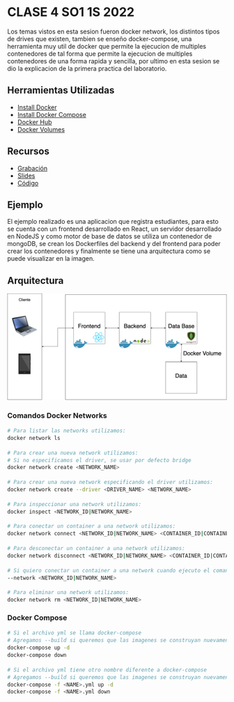 # CLASE 4 SO1 1S 2022
Los temas vistos en esta sesion fueron docker network, los distintos tipos de drives que existen, tambien se enseño docker-compose, una herramienta muy util de docker que permite la ejecucion de multiples contenedores de tal forma que permite la ejecucion de multiples contenedores de una forma rapida y sencilla, por ultimo en esta sesion se dio la explicacion de la primera practica del laboratorio.

## Herramientas Utilizadas
- [ Install Docker ](https://docs.docker.com/get-docker/)
- [ Install Docker Compose](https://docs.docker.com/compose/install/)
- [ Docker Hub ](https://hub.docker.com/)
- [ Docker Volumes ](https://docs.docker.com/storage/volumes/)

## Recursos
- [ Grabación ](https://drive.google.com/file/d/1VHq8T9H75LLosdlIzEZPAGyktL4erTyu/view?usp=sharing)
- [ Slides ](/Slides)
- [ Código ](/Code)

## Ejemplo
El ejemplo realizado es una aplicacion que registra estudiantes, para esto se cuenta con un frontend desarrollado en React, un servidor desarrollado en NodeJS y como motor de base de datos se utiliza un contenedor de mongoDB, se crean los Dockerfiles del backend y del frontend para poder crear los contenedores y finalmente se tiene una arquitectura como se puede visualizar en la imagen.

## Arquitectura 
![Alt text](Img/arquitectura.png)

### Comandos Docker Networks
```sh
# Para listar las networks utilizamos:
docker network ls

# Para crear una nueva network utilizamos:
# Si no especificamos el driver, se usar por defecto bridge
docker network create <NETWORK_NAME>

# Para crear una nueva network especificando el driver utilizamos:
docker network create --driver <DRIVER_NAME> <NETWORK_NAME>

# Para inspeccionar una network utilizamos:
docker inspect <NETWORK_ID|NETWORK_NAME>

# Para conectar un container a una network utilizamos: 
docker network connect <NETWORK_ID|NETWORK_NAME> <CONTAINER_ID|CONTAINER_NAME>

# Para desconectar un container a una network utilizamos: 
docker network disconnect <NETWORK_ID|NETWORK_NAME> <CONTAINER_ID|CONTAINER_NAME>

# Si quiero conectar un container a una network cuando ejecuto el comando run utilizamos el parametro --network:
--network <NETWORK_ID|NETWORK_NAME>

# Para eliminar una network utilizamos:
docker network rm <NETWORK_ID|NETWORK_NAME>
```

### Docker Compose
```sh
# Si el archivo yml se llama docker-compose 
# Agregamos --build si queremos que las imagenes se construyan nuevamente
docker-compose up -d
docker-compose down

# Si el archivo yml tiene otro nombre diferente a docker-compose
# Agregamos --build si queremos que las imagenes se construyan nuevamente
docker-compose -f <NAME>.yml up -d
docker-compose -f <NAME>.yml down
```